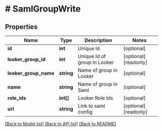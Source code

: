 # # SamlGroupWrite

## Properties

Name | Type | Description | Notes
------------ | ------------- | ------------- | -------------
**id** | **int** | Unique Id | [optional]
**looker_group_id** | **int** | Unique Id of group in Looker | [optional] [readonly]
**looker_group_name** | **string** | Name of group in Looker | [optional]
**name** | **string** | Name of group in Saml | [optional]
**role_ids** | **int[]** | Looker Role Ids | [optional]
**url** | **string** | Link to saml config | [optional] [readonly]

[[Back to Model list]](../../README.md#models) [[Back to API list]](../../README.md#endpoints) [[Back to README]](../../README.md)
